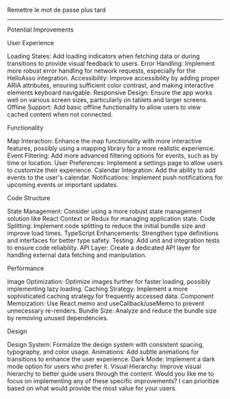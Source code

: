 
Remettre le mot de passe plus tard



--------------------------
Potential Improvements

User Experience

Loading States: Add loading indicators when fetching data or during transitions to provide visual feedback to users.
Error Handling: Implement more robust error handling for network requests, especially for the HelloAsso integration.
Accessibility: Improve accessibility by adding proper ARIA attributes, ensuring sufficient color contrast, and making interactive elements keyboard navigable.
Responsive Design: Ensure the app works well on various screen sizes, particularly on tablets and larger screens.
Offline Support: Add basic offline functionality to allow users to view cached content when not connected.

Functionality

Map Interaction: Enhance the map functionality with more interactive features, possibly using a mapping library for a more realistic experience.
Event Filtering: Add more advanced filtering options for events, such as by time or location.
User Preferences: Implement a settings page to allow users to customize their experience.
Calendar Integration: Add the ability to add events to the user's calendar.
Notifications: Implement push notifications for upcoming events or important updates.

Code Structure

State Management: Consider using a more robust state management solution like React Context or Redux for managing application state.
Code Splitting: Implement code splitting to reduce the initial bundle size and improve load times.
TypeScript Enhancements: Strengthen type definitions and interfaces for better type safety.
Testing: Add unit and integration tests to ensure code reliability.
API Layer: Create a dedicated API layer for handling external data fetching and manipulation.

Performance

Image Optimization: Optimize images further for faster loading, possibly implementing lazy loading.
Caching Strategy: Implement a more sophisticated caching strategy for frequently accessed data.
Component Memoization: Use React.memo and useCallback/useMemo to prevent unnecessary re-renders.
Bundle Size: Analyze and reduce the bundle size by removing unused dependencies.

Design

Design System: Formalize the design system with consistent spacing, typography, and color usage.
Animations: Add subtle animations for transitions to enhance the user experience.
Dark Mode: Implement a dark mode option for users who prefer it.
Visual Hierarchy: Improve visual hierarchy to better guide users through the content.
Would you like me to focus on implementing any of these specific improvements? I can prioritize based on what would provide the most value for your users.